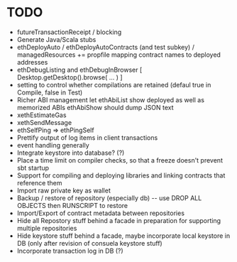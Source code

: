 # TODO

* futureTransactionReceipt / blocking
* Generate Java/Scala stubs
* ethDeployAuto / ethDeployAutoContracts (and test subkey) / managedResources += propfile mapping contract names to deployed addresses
* ethDebugListing and ethDebugInBrowser [ Desktop.getDesktop().browse( ... ) ]
* setting to control whether compilations are retained (defaul true in Compile, false in Test)
* Richer ABI management
   let ethAbiList show deployed as well as memorized ABIs
       ethAbiShow should dump JSON text
* xethEstimateGas
* xethSendMessage
* ethSelfPing => ethPingSelf
* Prettify output of log items in client transactions
* event handling generally
* Integrate keystore into database? (?)
* Place a time limit on compiler checks, so that a freeze doesn't prevent sbt startup
* Support for compiling and deploying libraries and linking contracts that reference them
* Import raw private key as wallet
* Backup / restore of repository (especially db)
   -- use DROP ALL OBJECTS then RUNSCRIPT to restore
* Import/Export of contract metadata between repositories
* Hide all Repostory stuff behind a facade in preparation for supporting multiple repositories
* Hide keystore stuff behind a facade, maybe incorporate local keystore in DB (only after revision of consuela keystore stuff)
* Incorporate transaction log in DB (?)
